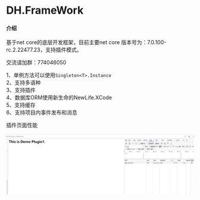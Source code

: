 # DH.FrameWork

#### 介绍
基于net core的底层开发框架，目前主要net core 版本号为：7.0.100-rc.2.22477.23，支持插件模式。

交流请加群：774046050


1、单例方法可以使用`Singleton<T>.Instance`  
2、支持多语种  
3、支持插件  
4、数据库ORM使用新生命的NewLife.XCode  
5、支持缓存  
6、支持项目内事件发布和消息  



插件页面性能

![输入图片说明](image.png)